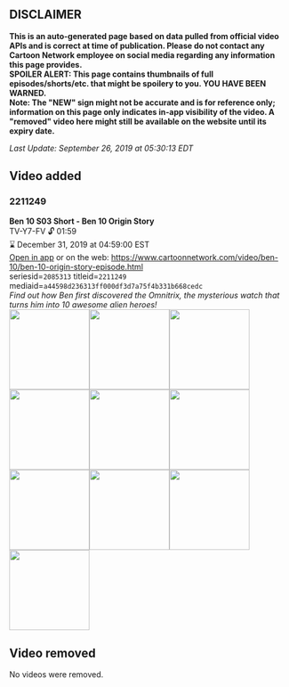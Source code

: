 ## DISCLAIMER
**This is an auto-generated page based on data pulled from official video APIs and is correct at time of publication. Please do not contact any Cartoon Network employee on social media regarding any information this page provides.**  
**SPOILER ALERT: This page contains thumbnails of full episodes/shorts/etc. that might be spoilery to you. YOU HAVE BEEN WARNED.**  
**Note: The "NEW" sign might not be accurate and is for reference only; information on this page only indicates in-app visibility of the video. A "removed" video here might still be available on the website until its expiry date.**  

_Last Update: September 26, 2019 at 05:30:13 EDT_
## Video added
### 2211249
**Ben 10 S03 Short - Ben 10 Origin Story**  
TV-Y7-FV 🔓 01:59  
⌛ December 31, 2019 at 04:59:00 EST  
[Open in app](https://tinyurl.com/yxen4m6x) or on the web: https://www.cartoonnetwork.com/video/ben-10/ben-10-origin-story-episode.html  
seriesid=`2085313` titleid=`2211249` mediaid=`a44598d236313ff000df3d7a75f4b331b668cedc`  
_Find out how Ben first discovered the Omnitrix, the mysterious watch that turns him into 10 awesome alien heroes!_  
<a href="https://s3.amazonaws.com/cartoonorchestrator/2211249_001_1280x720.jpg"><img src="https://s3.amazonaws.com/cartoonorchestrator/2211249_001_640x360.jpg" height="144px" /></a><a href="https://s3.amazonaws.com/cartoonorchestrator/2211249_002_1280x720.jpg"><img src="https://s3.amazonaws.com/cartoonorchestrator/2211249_002_640x360.jpg" height="144px" /></a><a href="https://s3.amazonaws.com/cartoonorchestrator/2211249_003_1280x720.jpg"><img src="https://s3.amazonaws.com/cartoonorchestrator/2211249_003_640x360.jpg" height="144px" /></a><a href="https://s3.amazonaws.com/cartoonorchestrator/2211249_004_1280x720.jpg"><img src="https://s3.amazonaws.com/cartoonorchestrator/2211249_004_640x360.jpg" height="144px" /></a><a href="https://s3.amazonaws.com/cartoonorchestrator/2211249_005_1280x720.jpg"><img src="https://s3.amazonaws.com/cartoonorchestrator/2211249_005_640x360.jpg" height="144px" /></a><a href="https://s3.amazonaws.com/cartoonorchestrator/2211249_006_1280x720.jpg"><img src="https://s3.amazonaws.com/cartoonorchestrator/2211249_006_640x360.jpg" height="144px" /></a><a href="https://s3.amazonaws.com/cartoonorchestrator/2211249_007_1280x720.jpg"><img src="https://s3.amazonaws.com/cartoonorchestrator/2211249_007_640x360.jpg" height="144px" /></a><a href="https://s3.amazonaws.com/cartoonorchestrator/2211249_008_1280x720.jpg"><img src="https://s3.amazonaws.com/cartoonorchestrator/2211249_008_640x360.jpg" height="144px" /></a><a href="https://s3.amazonaws.com/cartoonorchestrator/2211249_009_1280x720.jpg"><img src="https://s3.amazonaws.com/cartoonorchestrator/2211249_009_640x360.jpg" height="144px" /></a><a href="https://s3.amazonaws.com/cartoonorchestrator/2211249_010_1280x720.jpg"><img src="https://s3.amazonaws.com/cartoonorchestrator/2211249_010_640x360.jpg" height="144px" /></a>
## Video removed
No videos were removed.
